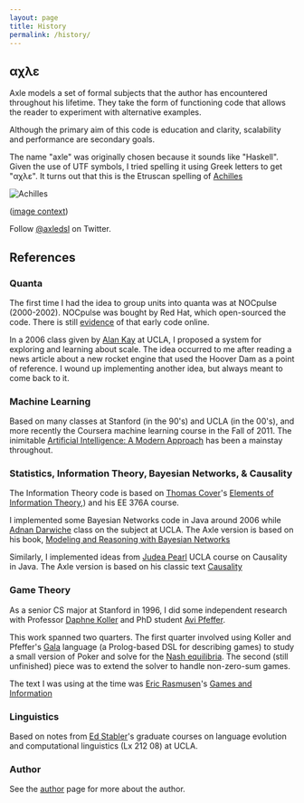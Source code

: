 ```yaml
---
layout: page
title: History
permalink: /history/
---
```


## αχλε

Axle models a set of formal subjects that the author has encountered throughout his lifetime.
They take the form of functioning code that allows the reader to experiment with alternative examples.

Although the primary aim of this code is education and clarity, scalability and performance
are secondary goals.

The name "axle" was originally chosen because it sounds like "Haskell".
Given the use of UTF symbols, I tried spelling it using Greek letters to get "αχλε".
It turns out that this is the Etruscan spelling of
[Achilles](http://en.wikipedia.org/wiki/Achilles)

![Achilles](https://upload.wikimedia.org/wikipedia/commons/4/4c/Etruscan_mural_achilles_Troilus.gif)

([image context](http://en.wikipedia.org/wiki/File:Etruscan_mural_achilles_Troilus.gif))

Follow [@axledsl](https://twitter.com/axledsl) on Twitter.

## References

### Quanta

The first time I had the idea to group units into quanta was at NOCpulse (2000-2002).
NOCpulse was bought by Red Hat, which open-sourced the code.
There is still [evidence](http://spacewalk.redhat.com/documentation/schema-doc/sql_sources/table/rhn_quanta.sql) of that early code online.

In a 2006 class given by [Alan Kay](http://en.wikipedia.org/wiki/Alan_Kay) at UCLA,
I proposed a system for exploring and learning about scale.
The idea occurred to me after reading a news article about a new rocket engine that used the Hoover Dam as a
point of reference.
I wound up implementing another idea, but always meant to come back to it.

### Machine Learning

Based on many classes at Stanford (in the 90's) and UCLA (in the 00's),
and more recently the Coursera machine learning course in the Fall of 2011.
The inimitable [Artificial Intelligence: A Modern Approach](http://www.amazon.com/Artificial-Intelligence-Modern-Approach-Edition/dp/0136042597/ref=sr_1_1?ie=UTF8) has been a mainstay throughout.

### Statistics, Information Theory, Bayesian Networks, &amp; Causality

The Information Theory code is based on [Thomas Cover](https://en.wikipedia.org/wiki/Thomas_M._Cover)'s
[Elements of Information Theory](http://www.amazon.com/Elements-Information-Theory-Telecommunications-Processing/dp/0471241954/ref=sr_1_1?ie=UTF8),)
and his EE 376A course.

I implemented some Bayesian Networks code in Java around 2006 while
[Adnan Darwiche](http://www.cs.ucla.edu/~darwiche/) class on the subject at UCLA.
The Axle version is based on his book,
[Modeling and Reasoning with Bayesian Networks](http://www.amazon.com/Modeling-Reasoning-Bayesian-Networks-Darwiche/dp/0521884381/ref=sr_1_1?ie=UTF8)

Similarly, I implemented ideas from [Judea Pearl](http://bayes.cs.ucla.edu/jp_home.html)
UCLA course on Causality in Java.
The Axle version is based on his classic text [Causality](http://www.amazon.com/Causality-Reasoning-Inference-Judea-Pearl/dp/052189560X/ref=sr_1_1?ie=UTF8)

### Game Theory

As a senior CS major at Stanford in 1996, I did some
independent research with
Professor [Daphne Koller](http://ai.stanford.edu/~koller/) and
PhD student [Avi Pfeffer](http://www.gelberpfeffer.net/avi).

This work spanned two quarters.
The first quarter involved using Koller and Pfeffer's
[Gala](http://ai.stanford.edu/~koller/Papers/Koller+Pfeffer:AIJ97.pdf) language
(a Prolog-based DSL for describing games) to study a small
version of Poker and solve for the [Nash equilibria](http://en.wikipedia.org/wiki/Nash_equilibrium).
The second (still unfinished) piece was to extend the
solver to handle non-zero-sum games.

The text I was using at the time was
[Eric Rasmusen](http://www.rasmusen.org/)'s
[Games and Information](http://www.amazon.com/Games-Information-Introduction-Game-Theory/dp/1405136669/ref=sr_1_1?ie=UTF8)

### Linguistics

Based on notes from [Ed Stabler](http://www.linguistics.ucla.edu/people/stabler/)'s
graduate courses on language evolution and
computational linguistics (Lx 212 08) at UCLA.

### Author

See the [author](/author/) page for more about the author.

